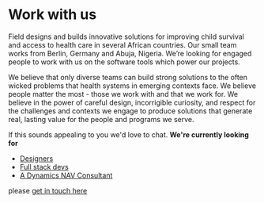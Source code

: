 # Work with us

Field designs and builds innovative solutions for improving child survival and access to health care in several African countries. Our small team works from Berlin, Germany and Abuja, Nigeria. We’re looking for engaged people to work with us on the software tools which power our projects. 

We believe that only diverse teams can build strong solutions to the often wicked problems that health systems in emerging contexts face. We believe people matter the most - those we work with and that we work for. We believe in the power of careful design, incorrigible curiosity, and respect for the challenges and contexts we engage to produce solutions that generate real, lasting value for the people and programs we serve.

If this sounds appealing to you we'd love to chat. **We're currently looking for**

* [Designers](designer.md)
* [Full stack devs](fullstack_js.md)
* [A Dynamics NAV Consultant](nav_consultant.md)

please [get in touch here](mailto:jobs@field.partners)
